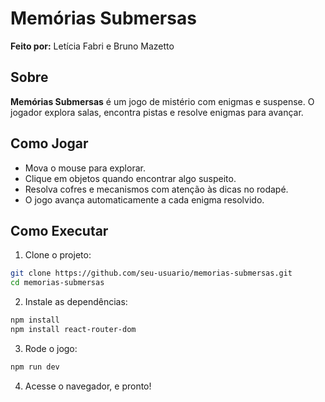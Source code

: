 # Memórias Submersas

**Feito por:** Letícia Fabri e Bruno Mazetto  


## Sobre

**Memórias Submersas** é um jogo de mistério com enigmas e suspense. O jogador explora salas, encontra pistas e resolve enigmas para avançar.

## Como Jogar

- Mova o mouse para explorar.
- Clique em objetos quando encontrar algo suspeito.
- Resolva cofres e mecanismos com atenção às dicas no rodapé.
- O jogo avança automaticamente a cada enigma resolvido.

## Como Executar

1. Clone o projeto:
```bash
git clone https://github.com/seu-usuario/memorias-submersas.git
cd memorias-submersas

```
2. Instale as dependências:
```bash
npm install
npm install react-router-dom

```
3. Rode o jogo:
```bash
npm run dev

```
4. Acesse o navegador, e pronto!
